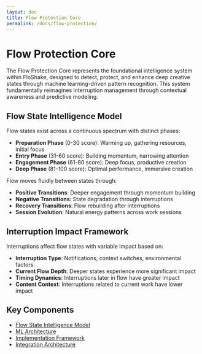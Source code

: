 ```yaml
---
layout: doc
title: Flow Protection Core
permalink: /docs/flow-protection/
---
```


# Flow Protection Core

The Flow Protection Core represents the foundational intelligence system within FloShake, designed to detect, protect, and enhance deep creative states through machine learning-driven pattern recognition. This system fundamentally reimagines interruption management through contextual awareness and predictive modeling.

## Flow State Intelligence Model

Flow states exist across a continuous spectrum with distinct phases:
- **Preparation Phase** (0-30 score): Warming up, gathering resources, initial focus
- **Entry Phase** (31-60 score): Building momentum, narrowing attention
- **Engagement Phase** (61-80 score): Deep focus, productive creation
- **Deep Phase** (81-100 score): Optimal performance, immersive creation

Flow moves fluidly between states through:
- **Positive Transitions**: Deeper engagement through momentum building
- **Negative Transitions**: State degradation through interruptions
- **Recovery Transitions**: Flow rebuilding after interruptions
- **Session Evolution**: Natural energy patterns across work sessions

## Interruption Impact Framework

Interruptions affect flow states with variable impact based on:
- **Interruption Type**: Notifications, context switches, environmental factors
- **Current Flow Depth**: Deeper states experience more significant impact
- **Timing Dynamics**: Interruptions later in flow have greater impact
- **Content Context**: Interruptions related to current work have lower impact

## Key Components

- [Flow State Intelligence Model](/docs/flow-protection/intelligence-model/)
- [ML Architecture](/docs/flow-protection/ml-architecture/)
- [Implementation Framework](/docs/flow-protection/implementation/)
- [Integration Architecture](/docs/flow-protection/integration/)
